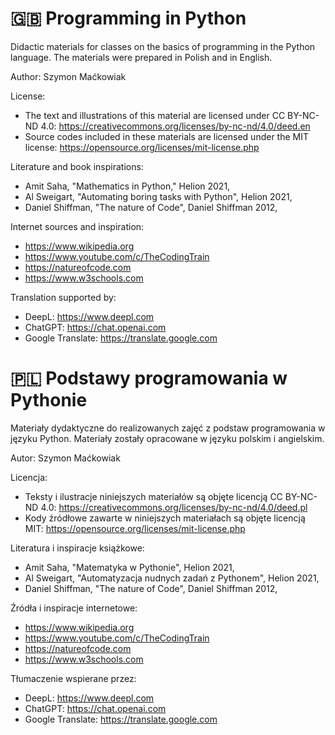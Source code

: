 # 🇬🇧 Programming in Python 

Didactic materials for classes on the basics of programming in the Python language. The materials were prepared in Polish and in English.

Author: Szymon Maćkowiak

License: 
- The text and illustrations of this material are licensed under CC BY-NC-ND 4.0: https://creativecommons.org/licenses/by-nc-nd/4.0/deed.en
- Source codes included in these materials are licensed under the MIT license: https://opensource.org/licenses/mit-license.php

Literature and book inspirations:
- Amit Saha, "Mathematics in Python," Helion 2021,
- Al Sweigart, "Automating boring tasks with Python", Helion 2021,
- Daniel Shiffman, "The nature of Code", Daniel Shiffman 2012,

Internet sources and inspiration:
- https://www.wikipedia.org
- https://www.youtube.com/c/TheCodingTrain
- https://natureofcode.com
- https://www.w3schools.com

Translation supported by:
- DeepL: https://www.deepl.com
- ChatGPT: https://chat.openai.com
- Google Translate: https://translate.google.com

# 🇵🇱 Podstawy programowania w Pythonie 

Materiały dydaktyczne do realizowanych zajęć z podstaw programowania w języku Python. Materiały zostały opracowane w języku polskim i angielskim.

Autor: Szymon Maćkowiak

Licencja: 
- Teksty i ilustracje niniejszych materiałów są objęte licencją CC BY-NC-ND 4.0: https://creativecommons.org/licenses/by-nc-nd/4.0/deed.pl
- Kody źródłowe zawarte w niniejszych materiałach są objęte licencją MIT: https://opensource.org/licenses/mit-license.php

Literatura i inspiracje książkowe:
- Amit Saha, "Matematyka w Pythonie", Helion 2021,
- Al Sweigart, "Automatyzacja nudnych zadań z Pythonem", Helion 2021,
- Daniel Shiffman, "The nature of Code", Daniel Shiffman 2012,

Źródła i inspiracje internetowe:
- https://www.wikipedia.org
- https://www.youtube.com/c/TheCodingTrain
- https://natureofcode.com
- https://www.w3schools.com

Tłumaczenie wspierane przez:
- DeepL: https://www.deepl.com
- ChatGPT: https://chat.openai.com
- Google Translate: https://translate.google.com
